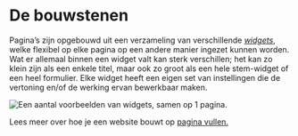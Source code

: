 # De bouwstenen

Pagina’s zijn opgebouwd uit een verzameling van verschillende [_widgets_](../modules/), welke flexibel op elke pagina op een andere manier ingezet kunnen worden. Wat er allemaal binnen een widget valt kan sterk verschillen; het kan zo klein zijn als een enkele titel, maar ook zo groot als een hele stem-widget of een heel formulier. Elke widget heeft een eigen set van instellingen die de vertoning en/of de werking ervan bewerkbaar maken.

![Een aantal voorbeelden van widgets, samen op 1 pagina. ](https://lh3.googleusercontent.com/Wz\_0gVpKhUS822HCvyYzzarJwLQ\_foF4aCAyyeuIIo50IlSIwP-n5dYd6vQvAYvpqIz6wa5BlNIESWlYGXOoFSk4RiRj5u3NSrDTJisIcdbDNndAZSvQzqr\_oyxANFRC5nv\_DLZY)

Lees meer over hoe je een website bouwt op [pagina vullen.](../how-tos/edit-page.md)

